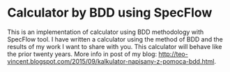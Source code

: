 # Calculator by BDD using SpecFlow
This is an implementation of calculator using BDD methodology with SpecFlow tool. I have written a calculator using the method of BDD and the results of my work I want to share with you. This calculator will behave like the prior twenty years. More info in post of my blog: http://teo-vincent.blogspot.com/2015/09/kalkulator-napisany-z-pomoca-bdd.html.
